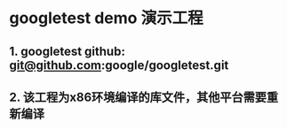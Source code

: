 # googletest demo 演示工程

## 1. googletest github: git@github.com:google/googletest.git
## 2. 该工程为x86环境编译的库文件，其他平台需要重新编译